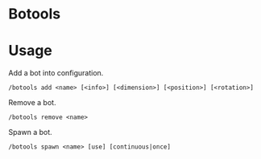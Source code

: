 # Botools
# Usage
Add a bot into configuration.
```
/botools add <name> [<info>] [<dimension>] [<position>] [<rotation>]
```

Remove a bot.
```
/botools remove <name>
```

Spawn a bot.
```
/botools spawn <name> [use] [continuous|once]
```